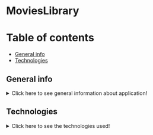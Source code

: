 ﻿# MoviesLibrary

# Table of contents
* [General info](#general-info)
* [Technologies](#technologies)

## General info

<details>
    <summary>Click here to see general information about application!</summary>
        <br>
        Movies Library is a web app which allows user to store information about his favourite movies. Search features uses IMBD API (movie data base - >https://www.imdb.com/) for looking information about the movie. The amount of data pulled from IMBD is limited by the API. The API itself is free and is taken from RapidApi hub.
        </br>
        App allows user to perform following actions:
        <ul>
          <li>Search for a movie using search engine. Splitted into three subsearch features:</li>
            <ul>
                <li>Exact search by title (returns only one movie based on exact title, stored in the same way as in IMBD),</li>
                <li>Overall search by title (returns all movies which have similar title),</li>
                <li>Search by IMBD ID (returns only one movie based on IMBD ID, which is unique for each movie).</li>
            </ul>
          <li>Edit movie before saving record to Database. At this point user is able to:
            <ul>
                <li>rate the movie (in a scale 0-5),</li>
                <li>assign predefined tag,</li>
                <li>flag if the movie has been watched or is it on wishlist,</li>
                <li>paste the link to streaming portal, where movie can be found</li>
                <li>write own comments about the film</li>
            </ul>
          <li>Browse, update and delete movies stored in Movie Library</li>
          <li>Search for a particular movie using filter engine with predefined filters</li>
          <li>Create movie tags and store them in Database</li>
          <li>Browse, update and delete tags stored in Tags Library</li>    
</details>

## Technologies

<details>
    <summary>Click here to see the technologies used!</summary>
        <ul>
          <li>Python 3.8.5</li>
          <li>Django 3.2.8</li>          
          <li>HTML 5</li>
          <li>CSS 3</li>
          <li>Docker</li>
          <li>Docker Compose</li>
          <li>Bootstrap</li>
          <li>AWS Elasticbeanstalk</li>
          <li>AWS S3</li>
          <li>AWS RDS</li>
        </ul>
</details>
